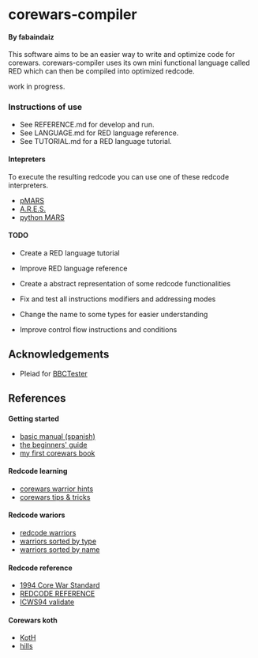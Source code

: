 # corewars-compiler
#### By fabaindaiz

This software aims to be an easier way to write and optimize code for corewars. corewars-compiler uses its own mini functional language called RED which can then be compiled into optimized redcode.

work in progress.


### Instructions of use
- See REFERENCE.md for develop and run.
- See LANGUAGE.md for RED language reference.
- See TUTORIAL.md for a RED language tutorial.

#### Intepreters

To execute the resulting redcode you can use one of these redcode interpreters.

- [pMARS](https://corewar.co.uk/pmars.htm)
- [A.R.E.S.](https://corewar.co.uk/ares.htm)
- [python MARS](https://github.com/rodrigosetti/corewar)

#### TODO

- Create a RED language tutorial
- Improve RED language reference

- Create a abstract representation of some redcode functionalities
- Fix and test all instructions modifiers and addressing modes

- Change the name to some types for easier understanding
- Improve control flow instructions and conditions

## Acknowledgements

- Pleiad for [BBCTester](https://github.com/pleiad/BBCTester)


## References

#### Getting started

- [basic manual (spanish)](https://fdist.ucm.es/corewar/CoreWar.pdf)
- [the beginners' guide](https://vyznev.net/corewar/guide.html)
- [my first corewars book](https://www.corewars.org/docs/book1.html)

#### Redcode learning

- [corewars warrior hints](https://es.scribd.com/document/231018699/Core-War-Hints)
- [corewars tips & tricks](https://www.corewars.org/docs/tips.html)

#### Redcode wariors

- [redcode warriors](https://github.com/n1LS/redcode-warriors)
- [warriors sorted by type](http://moscova.inria.fr/~doligez/corewar/by-types/idx.htm)
- [warriors sorted by name](http://moscova.inria.fr/~doligez/corewar/by-name/complete.htm)

#### Redcode reference

- [1994 Core War Standard](https://corewar.co.uk/standards/icws94.txt)
- [REDCODE REFERENCE](https://corewa.rs/reference/pmars-redcode-94.txt)
- [ICWS94 validate](http://www.koth.org/planar/post/Validate1.1R.txt)

#### Corewars koth

- [KotH](http://www.koth.org/koth.html)
- [hills](https://corewar.co.uk/hills.htm)

